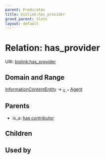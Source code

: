 ```yaml
---
parent: Predicates
title: biolink:has_provider
grand_parent: Slots
layout: default
---
```


# Relation: has_provider




URI: [biolink:has_provider](https://w3id.org/biolink/has_provider)

## Domain and Range

[InformationContentEntity](InformationContentEntity.md) ->  <sub>0..\*</sub> [Agent](Agent.md)

## Parents

 *  is_a: [has contributor](has_contributor.md)

## Children


## Used by

